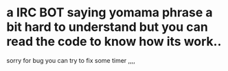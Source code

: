 # a IRC BOT saying yomama phrase   a bit hard to understand but you can read the code to know how its work..
sorry for bug you can try to fix some timer ,,,,
